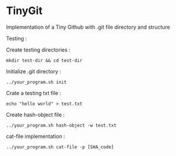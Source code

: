 # TinyGit
Implementation of a Tiny Github with .git file directory and structure

Testing : 

Create testing directories : 

```
mkdir test-dir && cd test-dir
```

Initialize .git directory : 

```
../your_program.sh init

```

Crate a testing txt file : 
```
echo "hello world" > test.txt

```

Create hash-object file : 

```
../your_program.sh hash-object -w test.txt

```

cat-file implementation : 

```
../your_program.sh cat-file -p [SHA_code]

```

